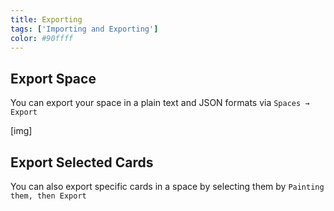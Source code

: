 ```yaml
---
title: Exporting
tags: ['Importing and Exporting']
color: #90ffff
---
```


## Export Space

You can export your space in a plain text and JSON formats via `Spaces → Export`

[img]

## Export Selected Cards

You can also export specific cards in a space by selecting them by `Painting them, then Export`